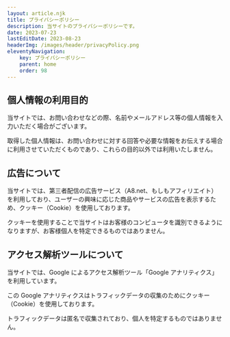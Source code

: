 ```yaml
---
layout: article.njk
title: プライバシーポリシー
description: 当サイトのプライバシーポリシーです。
date: 2023-07-23
lastEditDate: 2023-08-23
headerImg: /images/header/privacyPolicy.png
eleventyNavigation:
    key: プライバシーポリシー
    parent: home
    order: 98
---
```


## 個人情報の利用目的

当サイトでは、お問い合わせなどの際、名前やメールアドレス等の個人情報を入力いただく場合がございます。  

取得した個人情報は、お問い合わせに対する回答や必要な情報をお伝えする場合に利用させていただくものであり、これらの目的以外では利用いたしません。

## 広告について

当サイトでは、第三者配信の広告サービス（A8.net、もしもアフィリエイト）を利用しており、ユーザーの興味に応じた商品やサービスの広告を表示するため、クッキー（Cookie）を使用しております。  

クッキーを使用することで当サイトはお客様のコンピュータを識別できるようになりますが、お客様個人を特定できるものではありません。

## アクセス解析ツールについて

当サイトでは、Google によるアクセス解析ツール「Google アナリティクス」を利用しています。  

この Google アナリティクスはトラフィックデータの収集のためにクッキー（Cookie）を使用しております。  

トラフィックデータは匿名で収集されており、個人を特定するものではありません。
